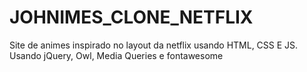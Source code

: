 # JOHNIMES_CLONE_NETFLIX
Site de animes inspirado no layout da netflix usando HTML, CSS E JS. Usando jQuery, Owl, Media Queries e fontawesome
